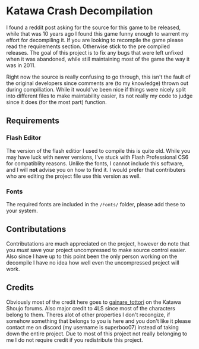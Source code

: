 # Katawa Crash Decompilation
I found a reddit post asking for the source for this game to be released, while that was 10 years ago I found this game funny enough to warrent my effort for decompiling it. If you are looking to recompile the game please read the requirements section. Otherwise stick to the pre compiled releases. The goal of this project is to fix any bugs that were left unfixed when it was abandoned, while still maintaining most of the game the way it was in 2011. 

Right now the source is really confusing to go through, this isn't the fault of the original developers since comments are (to my knowledge) thrown out during compiliation. While it would've been nice if things were nicely split into different files to make maintability easier, its not really my code to judge since it does (for the most part) function. 

## Requirements

### Flash Editor
The version of the flash editior I used to compile this is quite old. While you may have luck with newer versions, I've stuck with Flash Professional CS6 for compatiblity reasons. Unlike the fonts, I cannot include this software, and I will **not** advise you on how to find it. I would prefer that contributers who are editing the project file use this version as well.

### Fonts
The required fonts are included in the `/Fonts/` folder, please add these to your system. 

## Contributations
Contributations are much appreciated on the project, however do note that you *must* save your project uncompressed to make source control easier. Also since I have up to this point been the only person working on the decompile I have no idea how well even the uncompressed project will work. 

## Credits
Obviously most of the credit here goes to [gainare_tottori](https://ks.fhs.sh/viewtopic.php?f=3&t=3071) on the Katawa Shoujo forums. Also major credit to 4LS since most of the characters belong to them. Theres alot of other properties I don't recongize, if somehow something that belongs to you is here and you don't like it please contact me on discord (my username is superboo07) instead of taking down the entire project. Due to most of this project not really belonging to me I do not require credit if you redistribute this project.
